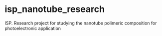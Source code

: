 # isp_nanotube_research
ISP. Research project for studying the nanotube polimeric composition for photoelectronic application
